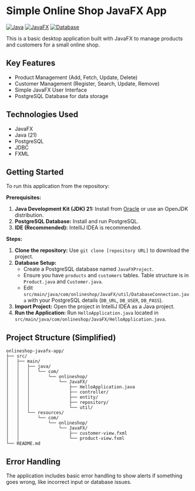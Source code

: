 # Simple Online Shop JavaFX App

[![Java](https://img.shields.io/badge/Java-21-red.svg?logo=openjdk&logoColor=white)](https://www.oracle.com/java/)
[![JavaFX](https://img.shields.io/badge/JavaFX-21-blue.svg?logo=openjdk&logoColor=white)](https://openjfx.io/)
[![Database](https://img.shields.io/badge/Database-PostgreSQL-blue.svg?logo=postgresql&logoColor=white)](https://www.postgresql.org/)

This is a basic desktop application built with JavaFX to manage products and customers for a small online shop.

## Key Features

*   Product Management (Add, Fetch, Update, Delete)
*   Customer Management (Register, Search, Update, Remove)
*   Simple JavaFX User Interface
*   PostgreSQL Database for data storage

## Technologies Used

*   JavaFX
*   Java (21)
*   PostgreSQL
*   JDBC
*   FXML

## Getting Started

To run this application from the repository:

**Prerequisites:**

1.  **Java Development Kit (JDK) 21:** Install from [Oracle](https://www.oracle.com/java/technologies/javase-downloads.html) or use an OpenJDK distribution.
2.  **PostgreSQL Database:** Install and run PostgreSQL.
3.  **IDE (Recommended):** IntelliJ IDEA is recommended.

**Steps:**

1.  **Clone the repository:**  Use `git clone [repository URL]` to download the project.
2.  **Database Setup:**
    *   Create a PostgreSQL database named `JavaFXProject`.
    *   Ensure you have `products` and `customers` tables. Table structure is in `Product.java` and `Customer.java`.
    *   Edit `src/main/java/com/onlineshop/JavaFX/util/DatabaseConnection.java` with your PostgreSQL details (`DB_URL`, `DB_USER`, `DB_PASS`).
3.  **Import Project:** Open the project in IntelliJ IDEA as a Java project.
4.  **Run the Application:** Run `HelloApplication.java` located in `src/main/java/com/onlineshop/JavaFX/HelloApplication.java`.

## Project Structure (Simplified)

```
onlineshop-javafx-app/
├── src/
│   ├── main/
│   │   ├── java/
│   │   │   └── com/
│   │   │       └── onlineshop/
│   │   │           └── JavaFX/
│   │   │               ├── HelloApplication.java
│   │   │               ├── controller/
│   │   │               ├── entity/
│   │   │               ├── repository/
│   │   │               └── util/
│   │   └── resources/
│   │       └── com/
│   │           └── onlineshop/
│   │               └── JavaFX/
│   │                   ├── customer-view.fxml
│   │                   └── product-view.fxml
└── README.md
```

## Error Handling

The application includes basic error handling to show alerts if something goes wrong, like incorrect input or database issues.
